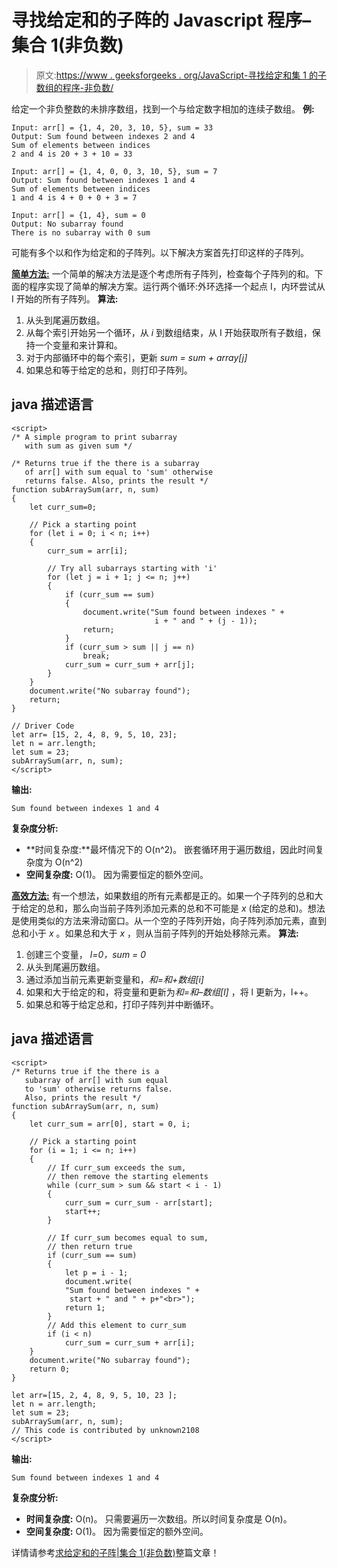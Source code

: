 # 寻找给定和的子阵的 Javascript 程序–集合 1(非负数)

> 原文:[https://www . geeksforgeeks . org/JavaScript-寻找给定和集 1 的子数组的程序-非负数/](https://www.geeksforgeeks.org/javascript-program-for-finding-subarray-with-given-sum-set-1-nonnegative-numbers/)

给定一个非负整数的未排序数组，找到一个与给定数字相加的连续子数组。
**例:**

```
Input: arr[] = {1, 4, 20, 3, 10, 5}, sum = 33
Output: Sum found between indexes 2 and 4
Sum of elements between indices
2 and 4 is 20 + 3 + 10 = 33

Input: arr[] = {1, 4, 0, 0, 3, 10, 5}, sum = 7
Output: Sum found between indexes 1 and 4
Sum of elements between indices
1 and 4 is 4 + 0 + 0 + 3 = 7

Input: arr[] = {1, 4}, sum = 0
Output: No subarray found
There is no subarray with 0 sum
```

可能有多个以和作为给定和的子阵列。以下解决方案首先打印这样的子阵列。

**<u>简单方法:</u>** 一个简单的解决方法是逐个考虑所有子阵列，检查每个子阵列的和。下面的程序实现了简单的解决方案。运行两个循环:外环选择一个起点 I，内环尝试从 I 开始的所有子阵列。
**算法:**

1.  从头到尾遍历数组。
2.  从每个索引开始另一个循环，从 *i* 到数组结束，从 I 开始获取所有子数组，保持一个变量和来计算和。
3.  对于内部循环中的每个索引，更新 *sum = sum + array[j]*
4.  如果总和等于给定的总和，则打印子阵列。

## java 描述语言

```
<script>
/* A simple program to print subarray 
   with sum as given sum */

/* Returns true if the there is a subarray 
   of arr[] with sum equal to 'sum' otherwise 
   returns false. Also, prints the result */
function subArraySum(arr, n, sum)
{
    let curr_sum=0;

    // Pick a starting point
    for (let i = 0; i < n; i++) 
    {
        curr_sum = arr[i];

        // Try all subarrays starting with 'i'
        for (let j = i + 1; j <= n; j++) 
        {
            if (curr_sum == sum) 
            {
                document.write("Sum found between indexes " +
                                i + " and " + (j - 1));
                return;
            }
            if (curr_sum > sum || j == n)
                break;
            curr_sum = curr_sum + arr[j];
        }
    }
    document.write("No subarray found");
    return;
}

// Driver Code
let arr= [15, 2, 4, 8, 9, 5, 10, 23];
let n = arr.length;
let sum = 23;
subArraySum(arr, n, sum);
</script>
```

**输出:**

```
Sum found between indexes 1 and 4
```

**复杂度分析:**

*   **时间复杂度:**最坏情况下的 O(n^2)。
    嵌套循环用于遍历数组，因此时间复杂度为 O(n^2)
*   **空间复杂度:** O(1)。
    因为需要恒定的额外空间。

**<u>高效方法:</u>** 有一个想法，如果数组的所有元素都是正的。如果一个子阵列的总和大于给定的总和，那么向当前子阵列添加元素的总和不可能是 *x* (给定的总和)。想法是使用类似的方法来滑动窗口。从一个空的子阵列开始，向子阵列添加元素，直到总和小于 *x* 。如果总和大于 *x* ，则从当前子阵列的开始处移除元素。
**算法:**

1.  创建三个变量， *l=0，sum = 0*
2.  从头到尾遍历数组。
3.  通过添加当前元素更新变量和，*和=和+数组[i]*
4.  如果和大于给定的和，将变量和更新为*和=和–数组[l]* ，将 l 更新为，l++。
5.  如果总和等于给定总和，打印子阵列并中断循环。

## java 描述语言

```
<script>
/* Returns true if the there is a 
   subarray of arr[] with sum equal 
   to 'sum' otherwise returns false. 
   Also, prints the result */
function subArraySum(arr, n, sum)
{
    let curr_sum = arr[0], start = 0, i;

    // Pick a starting point
    for (i = 1; i <= n; i++) 
    {
        // If curr_sum exceeds the sum,
        // then remove the starting elements
        while (curr_sum > sum && start < i - 1) 
        {
            curr_sum = curr_sum - arr[start];
            start++;
        }

        // If curr_sum becomes equal to sum,
        // then return true
        if (curr_sum == sum) 
        {
            let p = i - 1;
            document.write(
            "Sum found between indexes " + 
             start + " and " + p+"<br>");
            return 1;
        } 
        // Add this element to curr_sum
        if (i < n)
            curr_sum = curr_sum + arr[i];
    } 
    document.write("No subarray found");
    return 0;
}

let arr=[15, 2, 4, 8, 9, 5, 10, 23 ];
let n = arr.length;
let sum = 23;
subArraySum(arr, n, sum);
// This code is contributed by unknown2108
</script>
```

**输出:**

```
Sum found between indexes 1 and 4
```

**复杂度分析:**

*   **时间复杂度:** O(n)。
    只需要遍历一次数组。所以时间复杂度是 O(n)。
*   **空间复杂度:** O(1)。
    因为需要恒定的额外空间。

详情请参考[求给定和的子阵|集合 1(非负数)](https://www.geeksforgeeks.org/find-subarray-with-given-sum/)整篇文章！